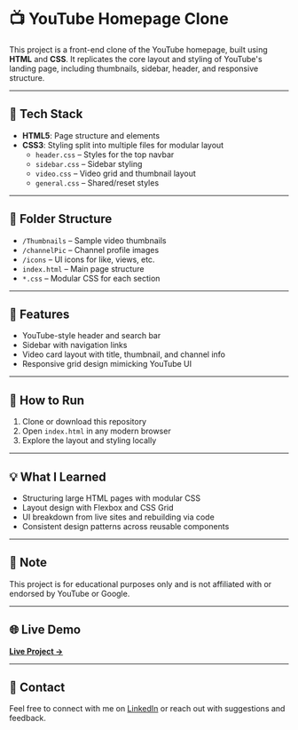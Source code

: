 # 📺 YouTube Homepage Clone

This project is a front-end clone of the YouTube homepage, built using **HTML** and **CSS**. It replicates the core layout and styling of YouTube's landing page, including thumbnails, sidebar, header, and responsive structure.

---

## 🧱 Tech Stack
- **HTML5**: Page structure and elements  
- **CSS3**: Styling split into multiple files for modular layout  
  - `header.css` – Styles for the top navbar  
  - `sidebar.css` – Sidebar styling  
  - `video.css` – Video grid and thumbnail layout  
  - `general.css` – Shared/reset styles

---

## 📂 Folder Structure

- `/Thumbnails` – Sample video thumbnails  
- `/channelPic` – Channel profile images  
- `/icons` – UI icons for like, views, etc.  
- `index.html` – Main page structure  
- `*.css` – Modular CSS for each section

---

## 🎯 Features

- YouTube-style header and search bar  
- Sidebar with navigation links  
- Video card layout with title, thumbnail, and channel info  
- Responsive grid design mimicking YouTube UI  

---

## 🚀 How to Run

1. Clone or download this repository  
2. Open `index.html` in any modern browser  
3. Explore the layout and styling locally

---

## 💡 What I Learned

- Structuring large HTML pages with modular CSS  
- Layout design with Flexbox and CSS Grid  
- UI breakdown from live sites and rebuilding via code  
- Consistent design patterns across reusable components

---

## 📌 Note

This project is for educational purposes only and is not affiliated with or endorsed by YouTube or Google.

---

## 🌐 Live Demo


**[Live Project →]([https://your-username.github.io/YouTubeHomepage/](https://riteshluitel60.github.io/YoutubeHomepage/))**

---

## 📧 Contact

Feel free to connect with me on [LinkedIn](#) or reach out with suggestions and feedback.
